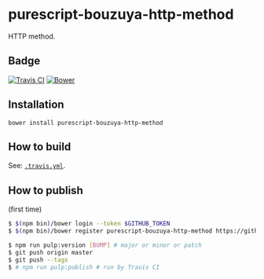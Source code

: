 # purescript-bouzuya-http-method

HTTP method.

## Badge

[![Travis CI][travis-ci-badge]][travis-ci]
[![Bower][bower-badge]][bower]

[bower]: https://github.com/bouzuya/purescript-bouzuya-http-method
[bower-badge]: https://img.shields.io/bower/v/purescript-bouzuya-http-method.svg
[travis-ci]: https://travis-ci.org/bouzuya/purescript-bouzuya-http-method
[travis-ci-badge]: https://img.shields.io/travis/bouzuya/purescript-bouzuya-http-method.svg

## Installation

```
bower install purescript-bouzuya-http-method
```

## How to build

See: [`.travis.yml`](.travis.yml).

## How to publish

(first time)

```sh
$ $(npm bin)/bower login --token $GITHUB_TOKEN
$ $(npm bin)/bower register purescript-bouzuya-http-method https://github.com/bouzuya/purescript-bouzuya-http-method.git
```

```sh
$ npm run pulp:version [BUMP] # major or minor or patch
$ git push origin master
$ git push --tags
$ # npm run pulp:publish # run by Travis CI
```
